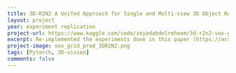 ```yaml
---
title: 3D-R2N2 A Unifed Approach for Single and Multi-view 3D Object Reconstruction
layout: project 
year: experiment replication
project-url: https://www.kaggle.com/code/zeyadabdelreheem/3d-r2n2-vox-grid-prediction
excerpt: Re-implemented the experiments done in this paper (https://arxiv.org/pdf/1604.00449). The authors used CNN based encoder-decoder architecture with 3D-LSTM to construct the 3D voxel grid from a single/multiple image(s).
project-image: vox_grid_pred_3DR2N2.png 
tags: [Pytorch, 3D-vision]
comments: false
---
```

